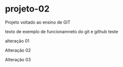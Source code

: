 # projeto-02
Projeto voltado ao ensino de GIT

texto de exemplo de funcionamneto do git e github
teste 

alteração 01

Alteração 02

Alteração 03
